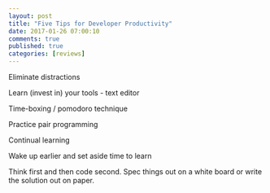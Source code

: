 ```yaml
---
layout: post
title: "Five Tips for Developer Productivity"
date: 2017-01-26 07:00:10
comments: true
published: true
categories: [reviews]
---
```



Eliminate distractions

Learn (invest in) your tools - text editor

Time-boxing / pomodoro technique

Practice pair programming

Continual learning

Wake up earlier and set aside time to learn

Think first and then code second. Spec things out on a white board or write the solution out on paper.

<!-- more -->

